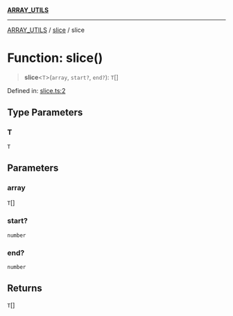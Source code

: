 [**ARRAY_UTILS**](../../README.md)

***

[ARRAY_UTILS](../../README.md) / [slice](../README.md) / slice

# Function: slice()

> **slice**\<`T`\>(`array`, `start?`, `end?`): `T`[]

Defined in: [slice.ts:2](https://github.com/dailker/everyutil/blob/ed6336a7c6553ed095d55eb280ece446462248a8/src/array/slice.ts#L2)

## Type Parameters

### T

`T`

## Parameters

### array

`T`[]

### start?

`number`

### end?

`number`

## Returns

`T`[]
